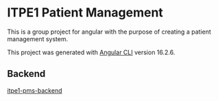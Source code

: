 # ITPE1 Patient Management

This is a group project for angular with the purpose of creating a patient management system.

This project was generated with [Angular CLI](https://github.com/angular/angular-cli) version 16.2.6.

## Backend 
[itpe1-pms-backend](https://github.com/sanguineimpasse/itpe1-pms-backend)
